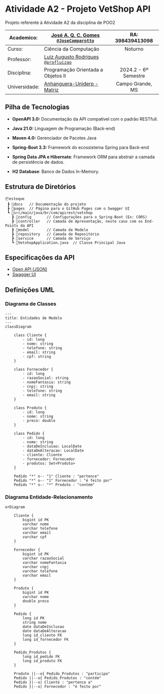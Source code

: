 # Atividade A2 - Projeto VetShop API

Projeto referente à Atividade A2 da disciplina de POO2

| Academico:    | [José A. Q. C. Gomes <code>@JoseComparotto</code>](https://github.com/JoseComparotto) | RA: 398439413098     |
| ------------- | ------------------------------------------------------------------------------------- | :------------------: |
| Curso:        | Ciência da Computação                                                                 | Noturno              |
| Professor:    | [Luiz Augusto Rodrigues <code>@profluizao</code>](https://github.com/profluizao)      |                      |
| Disciplina:   | Programação Orientada a Objetos II                                                    | 2024.2 - 6º Semestre |
| Universidade: | [Anhanguera-Uniderp - Matriz](https://www.uniderp.com.br/)                            | Campo Grande, MS     |

## Pilha de Tecnologias

- **OpenAPI 3.0:** Documentação da API compativel com o padrão RESTfull.

- **Java 21.0:** Linguagem de Programação (Back-end)

- **Maven 4.0:** Gerenciador de Pacotes Java

- **Spring-Boot 3.3:** Framework do ecossistema Spring para Back-end

- **Spring Data JPA e Hibernate**: Framework ORM para abstrair a camada de persistência de dados.

- **H2 Database**: Banco de Dados In-Memory.

## Estrutura de Diretórios

```plain
📦estoque
 ┣ 📂docs   // Documentação do projeto
 ┣ 📂pages  // Página para o GitHub Pages com o Swagger UI
 ┗ 📂src/main/java/br/com/apirest/vetshop
   ┣ 📂config       // Configurações para o Spring-Boot (Ex: CORS)
   ┣ 📂controller   // Camada de Apresentação, neste caso com os End-Points da API
   ┣ 📂model        // Camada de Modelo
   ┣ 📂repository   // Camada de Repositório 
   ┣ 📂service      // Camada de Serviço
   ┗ 📜VetshopApplication.java  // Classe Principal Java
 ```

## Especificações da API

- [Open API (JSON)](./docs/openapi.json)
- [Swagger UI](https://josecomparotto.github.io/poo2/projetos/vetshop/pages/swagger-ui.html)

## Definições UML

### Diagrama de Classes

```mermaid
---
title: Entidades de Modelo
---
classDiagram

    class Cliente {
        - id: long
        - nome: string
        - telefone: string
        - email: string
        - cpf: string
    }

    class Fornecedor {
        - id: long
        - razaoSocial: string
        - nomeFantasia: string
        - cnpj: string
        - telefone: string
        - email: string
    }

    class Produto {
        - id: long
        - nome: string
        - preco: double
    }

    class Pedido {
        - id: long
        - nome: string
        - dataDeInclusao: LocalDate
        - dataDeAlteracao: LocalDate
        - cliente: Cliente
        - fornecedor: Fornecedor
        - produtos: Set<Produto>
    }

    Pedido "*" o-- "1" Cliente : "pertence"
    Pedido "*" o-- "1" Fornecedor : "é feito por"
    Pedido "*" o-- "*" Produto : "contém"

```

### Diagrama Entidade-Relacionamento

```mermaid
erDiagram

    Cliente {
        bigint id PK
        varchar nome
        varchar telefone
        varchar email
        varchar cpf
    }

    Fornecedor {
        bigint id PK
        varchar razaoSocial
        varchar nomeFantasia
        varchar cnpj
        varchar telefone
        varchar email
    }

    Produto {
        bigint id PK
        varchar nome
        double preco
    }

    Pedido {
        long id PK
        string nome
        date dataDeInclusao
        date dataDeAlteracao
        long id_cliente FK
        long id_fornecedor FK
    }

    Pedido_Produtos {
        long id_pedido FK
        long id_produto FK
    }

    Produto ||--o{ Pedido_Produtos : "participa"
    Pedido ||--o{ Pedido_Produtos : "contém"
    Pedido }|--o| Cliente : "pertence a"
    Pedido }|--o| Fornecedor : "é feito por"

```
